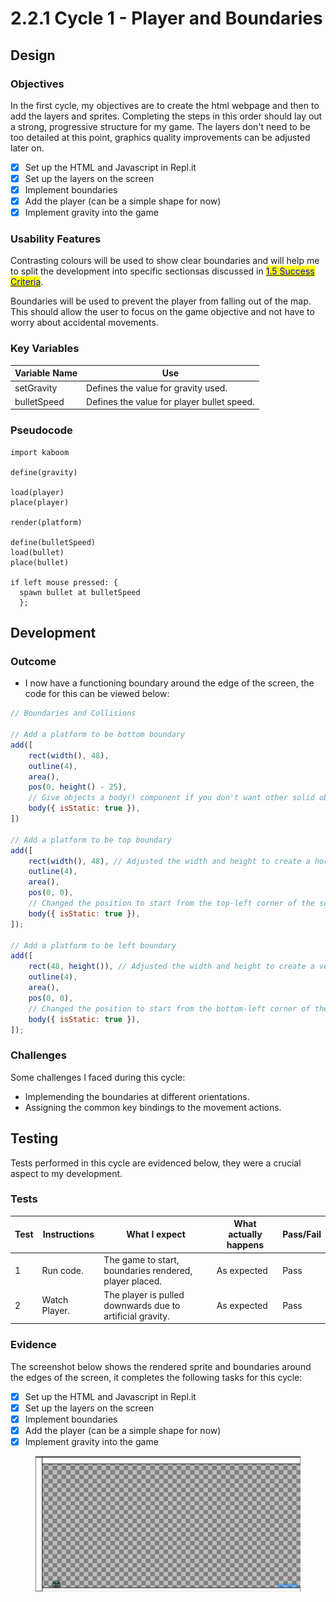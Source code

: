 # 2.2.1 Cycle 1 - Player and Boundaries

## Design

### Objectives

In the first cycle, my objectives are to create the html webpage and then to add the layers and sprites. Completing the steps in this order should lay out a strong, progressive structure for my game. The layers don't need to be too detailed at this point, graphics quality improvements can be adjusted later on.

* [x] Set up the HTML and Javascript in Repl.it
* [x] Set up the layers on the screen
* [x] Implement boundaries
* [x] Add the player (can be a simple shape for now)
* [x] Implement gravity into the game

### Usability Features

Contrasting colours will be used to show clear boundaries and will help me to split the development into specific sectionsas discussed in [<mark style="color:blue;">1.5 Success Criteria</mark>](../1-analysis/1.5-success-criteria.md).

Boundaries will be used to prevent the player from falling out of the map. This should allow the user to focus on the game objective and not have to worry about accidental movements.



### Key Variables

| Variable Name | Use                                        |
| ------------- | ------------------------------------------ |
| setGravity    | Defines the value for gravity used.        |
| bulletSpeed   | Defines the value for player bullet speed. |

### Pseudocode

```
import kaboom

define(gravity)

load(player)
place(player)

render(platform)

define(bulletSpeed)
load(bullet)
place(bullet)

if left mouse pressed: {
  spawn bullet at bulletSpeed
  };
```

## Development

### Outcome

* I now have a functioning boundary around the edge of the screen, the code for this can be viewed below:

```javascript
// Boundaries and Collisions

// Add a platform to be bottom boundary
add([
	rect(width(), 48),
	outline(4),
	area(),
	pos(0, height() - 25),
	// Give objects a body() component if you don't want other solid objects pass through
	body({ isStatic: true }),
])

// Add a platform to be top boundary
add([
    rect(width(), 48), // Adjusted the width and height to create a horizontal rectangle
    outline(4),
    area(),
    pos(0, 0),
    // Changed the position to start from the top-left corner of the screen
    body({ isStatic: true }),
]);

// Add a platform to be left boundary
add([
    rect(48, height()), // Adjusted the width and height to create a vertical rectangle
    outline(4),
    area(),
    pos(0, 0),
    // Changed the position to start from the bottom-left corner of the screen
    body({ isStatic: true }),
]);
```



### Challenges

Some challenges I faced during this cycle:

* Implemending the boundaries at different orientations.
* Assigning the common key bindings to the movement actions.

## Testing

Tests performed in this cycle are evidenced below, they were a crucial aspect to my development.

### Tests

| Test | Instructions  | What I expect                                             | What actually happens | Pass/Fail |
| ---- | ------------- | --------------------------------------------------------- | --------------------- | --------- |
| 1    | Run code.     | The game to start, boundaries rendered, player placed.    | As expected           | Pass      |
| 2    | Watch Player. | The player is pulled downwards due to artificial gravity. | As expected           | Pass      |

### Evidence



The screenshot below shows the rendered sprite and boundaries around the edges of the screen, it completes the following tasks for this cycle:

* [x] Set up the HTML and Javascript in Repl.it
* [x] Set up the layers on the screen
* [x] Implement boundaries
* [x] Add the player (can be a simple shape for now)
* [x] Implement gravity into the game

<figure><img src="../.gitbook/assets/image (2) (2).png" alt=""><figcaption></figcaption></figure>
